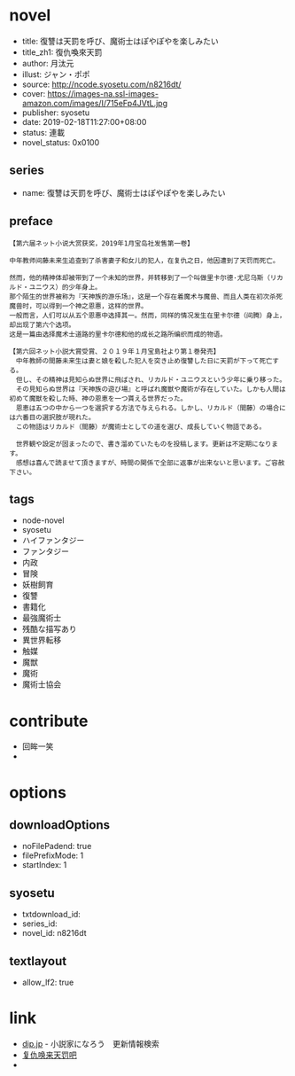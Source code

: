 # novel

- title: 復讐は天罰を呼び、魔術士はぽやぽやを楽しみたい
- title_zh1: 復仇喚來天罰
- author: 月汰元
- illust: ジャン・ポポ
- source: http://ncode.syosetu.com/n8216dt/
- cover: https://images-na.ssl-images-amazon.com/images/I/715eFp4JVtL.jpg
- publisher: syosetu
- date: 2019-02-18T11:27:00+08:00
- status: 連載
- novel_status: 0x0100

## series

- name: 復讐は天罰を呼び、魔術士はぽやぽやを楽しみたい

## preface


```
【第六届ネット小说大赏获奖，2019年1月宝岛社发售第一卷】

中年教师间藤未来生追查到了杀害妻子和女儿的犯人，在复仇之日，他因遭到了天罚而死亡。

然而，他的精神体却被带到了一个未知的世界，并转移到了一个叫做里卡尔德·尤尼乌斯（リカルド・ユニウス）的少年身上。
那个陌生的世界被称为『天神族的游乐场』，这是一个存在着魔术与魔兽、而且人类在初次杀死魔兽时，可以得到一个神之恩惠，这样的世界。
一般而言，人们可以从五个恩惠中选择其一。然而，同样的情况发生在里卡尔德（间腾）身上，却出现了第六个选项。
这是一篇由选择魔术士道路的里卡尔德和他的成长之路所编织而成的物语。

【第六回ネット小説大賞受賞、２０１９年１月宝島社より第１巻発売】　
　中年教師の間藤未来生は妻と娘を殺した犯人を突き止め復讐した日に天罰が下って死亡する。
　但し、その精神は見知らぬ世界に飛ばされ、リカルド・ユニウスという少年に乗り移った。
　その見知らぬ世界は『天神族の遊び場』と呼ばれ魔獣や魔術が存在していた。しかも人間は初めて魔獣を殺した時、神の恩恵を一つ貰える世界だった。
　恩恵は五つの中から一つを選択する方法で与えられる。しかし、リカルド（間藤）の場合には六番目の選択肢が現れた。
　この物語はリカルド（間藤）が魔術士としての道を選び、成長していく物語である。

　世界観や設定が固まったので、書き溜めていたものを投稿します。更新は不定期になります。
　感想は喜んで読ませて頂きますが、時間の関係で全部に返事が出来ないと思います。ご容赦下さい。
```

## tags

- node-novel
- syosetu
- ハイファンタジー
- ファンタジー
- 内政
- 冒険
- 妖樹飼育
- 復讐
- 書籍化
- 最強魔術士
- 残酷な描写あり
- 異世界転移
- 触媒
- 魔獣
- 魔術
- 魔術士協会

# contribute

- 回眸一笑
- 

# options

## downloadOptions

- noFilePadend: true
- filePrefixMode: 1
- startIndex: 1

## syosetu

- txtdownload_id:
- series_id:
- novel_id: n8216dt

## textlayout

- allow_lf2: true

# link

- [dip.jp](https://narou.nar.jp/search.php?text=n8216dt&novel=all&genre=all&new_genre=all&length=0&down=0&up=100) - 小説家になろう　更新情報検索
- [复仇唤来天罚吧](https://tieba.baidu.com/f?kw=%E5%A4%8D%E4%BB%87%E5%94%A4%E6%9D%A5%E5%A4%A9%E7%BD%9A&ie=utf-8 "复仇唤来天罚")
- 



